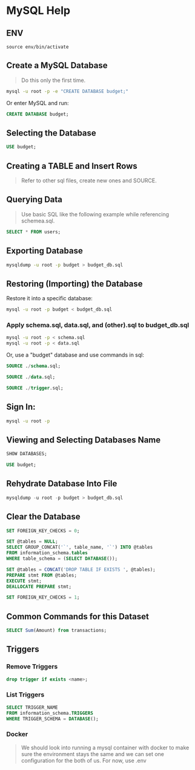 # MySQL Help

## ENV

    source env/bin/activate

## Create a MySQL Database
> Do this only the first time.

```sh
mysql -u root -p -e "CREATE DATABASE budget;"
```

Or enter MySQL and run:

```sql
CREATE DATABASE budget;
```

## Selecting the Database
```sql
USE budget;
```

## Creating a TABLE and Insert Rows

> Refer to other sql files, create new ones and SOURCE. 

## Querying Data

> Use basic SQL like the following example while referencing schemea.sql.

```sql
SELECT * FROM users;
```

## Exporting Database

```sh
mysqldump -u root -p budget > budget_db.sql
```

## Restoring (Importing) the Database

Restore it into a specific database:
```sh
mysql -u root -p budget < budget_db.sql
```

### Apply schema.sql, data.sql, and (other).sql to budget_db.sql

```sh
mysql -u root -p < schema.sql
mysql -u root -p < data.sql
```

Or, use a "budget" database and use commands in sql: 

```sql
SOURCE ./schema.sql;

SOURCE ./data.sql;

SOURCE ./trigger.sql;
```

## Sign In: 

```sh
mysql -u root -p
```

## Viewing and Selecting Databases Name

```sql
SHOW DATABASES;
```

```sql
USE budget;
```

## Rehydrate Database Into File

```sql
mysqldump -u root -p budget > budget_db.sql
```

## Clear the Database 

```sql
SET FOREIGN_KEY_CHECKS = 0;

SET @tables = NULL;
SELECT GROUP_CONCAT('`', table_name, '`') INTO @tables
FROM information_schema.tables
WHERE table_schema = (SELECT DATABASE());

SET @tables = CONCAT('DROP TABLE IF EXISTS ', @tables);
PREPARE stmt FROM @tables;
EXECUTE stmt;
DEALLOCATE PREPARE stmt;

SET FOREIGN_KEY_CHECKS = 1;
```

## Common Commands for this Dataset

```sql
SELECT Sum(Amount) from transactions;
```

## Triggers

### Remove Triggers 

```sql
drop trigger if exists <name>;
```

### List Triggers

```sql
SELECT TRIGGER_NAME
FROM information_schema.TRIGGERS
WHERE TRIGGER_SCHEMA = DATABASE();
```


### Docker

> We should look into running a mysql container with docker to make sure the environment stays the 
> same and we can set one configuration for the both of us. 
> For now, use .env
